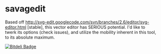 savagedit
=========

Based off http://svg-edit.googlecode.com/svn/branches/2.6/editor/svg-editor.html [stable], this vector editor has SERIOUS potential. I'd like to twerk its options (check issues), and utilize the mobility inherent in this tool, to its absolute maximum.


[![Bitdeli Badge](https://d2weczhvl823v0.cloudfront.net/skydomino/savagedit/trend.png)](https://bitdeli.com/free "Bitdeli Badge")

